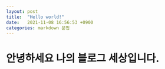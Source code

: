 ```yaml
---
layout: post
title:  "Hello world!"
date:   2021-11-08 16:56:53 +0900
categories: markdown 문법
---
```


# 안녕하세요 나의 블로그 세상입니다. 
